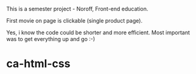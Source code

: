 This is a semester project - Noroff, Front-end education.

First movie on page is clickable (single product page).

Yes, i know the code could be shorter and more efficient. Most important was to get everything up and go :-) 

# ca-html-css
